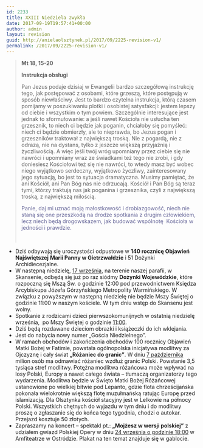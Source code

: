 ```yaml
---
id: 2233
title: XXIII Niedziela zwykła
date: 2017-09-19T19:57:41+00:00
author: admin
layout: revision
guid: http://anielaolsztynek.pl/2017/09/2225-revision-v1/
permalink: /2017/09/2225-revision-v1/
---
```

> **Mt 18, 15-20**
> 
> **Instrukcja obsługi**
> 
> Pan Jezus podaje dzisiaj w Ewangelii bardzo szczegółową instrukcję tego, jak postępować z osobami, które grzeszą, które postępują w sposób niewłaściwy. Jest to bardzo czytelna instrukcja, którą czasem pomijamy w poszukiwaniu plotki i osobistej satysfakcji: jestem lepszy od ciebie i wszystkim o tym powiem. Szczególnie interesujące jest jednak to sformułowanie: a jeśli nawet Kościoła nie usłucha ten grzesznik, to niech ci będzie jak poganin, chciałoby się pomyśleć: niech ci będzie obmierzły, ale to nieprawda, bo Jezus pogan i grzeszników traktował z największą troską. Nie z pogardą, nie z odrazą, nie na dystans, tylko z jeszcze większą przyjaźnią i życzliwością. A więc jeśli twój wróg upomniany przez ciebie się nie nawróci i upomniany wraz ze świadkami też tego nie zrobi, i gdy doniesiesz Kościołowi też się nie nawróci, to wtedy masz być wobec niego wyjątkowo serdeczny, wyjątkowo życzliwy, zainteresowany jego sytuacją, bo jest to sytuacja dramatyczna. Musimy pamiętać, że ani Kościół, ani Pan Bóg nas nie odrzucają. Kościół i Pan Bóg są teraz tymi, którzy traktują nas jak poganina i grzesznika, czyli z największą troską, z największą miłością.
> 
> <span style="color: #666699;">Panie, daj mi uznać moją małostkowość i drobiazgowość, niech nie staną się one przeszkodą na drodze spotkania z drugim człowiekiem, lecz niech będą drogowskazem, jak budować wspólnotę  Kościoła w jedności i prawdzie.</span>
> 
> &nbsp;

  * Dziś odbywają się uroczystości odpustowe w **140 rocznicę Objawień Najświętszej** **Marii Panny w Gietrzwałdzie** i 51 Dożynki Archidiecezjalne.
  * W następną niedzielę, <span style="text-decoration: underline;">17 września</span>, na terenie naszej parafii, w Skansenie, odbędą się już po raz siódmy **Dożynki Wojewódzkie**, które rozpoczną się Mszą Św. o godzinie 12:00 pod przewodnictwem Księdza Arcybiskupa Józefa Górzyńskiego Metropolity Warmińskiego. W związku z powyższym w następną niedzielę nie będzie Mszy Świętej o godzinie 11:00 w naszym kościele. W tym dniu wstęp do Skansenu jest wolny.
  * Spotkanie z rodzicami dzieci pierwszokomunijnych w ostatnią niedzielę września,  po Mszy Świętej o godzinie <span style="text-decoration: underline;">11:00</span>.
  * Dziś będą rozdawane dzieciom obrazki i książeczki do ich wklejania.
  * Jest do nabycia nowy numer „Gościa Niedzielnego”.
  * W ramach obchodów i zakończenia obchodów 100 rocznicy Objawień Matki Bożej w Fatimie, powstała ogólnopolska inicjatywa modlitwy za Ojczyznę i cały świat **&#8222;Różaniec do granic&#8221;**. W dniu <span style="text-decoration: underline;">7 października</span> milion osób ma odmawiać różaniec wzdłuż granic Polski. Powstanie 3,5 tysiąca stref modlitwy. Potężna modlitwa różańcowa może wpływać na losy Polski, Europy a nawet całego świata &#8211; tłumaczą organizatorzy tego wydarzenia. Modlitwa będzie w Święto Matki Bożej Różańcowej ustanowione po wielkiej bitwie pod Lepanto, gdzie flota chrześcijańska pokonała wielokrotnie większą flotę muzułmańską ratując Europę przed islamizacją. Dla Olsztynka kościół stacyjny jest w Lelkowie na północy Polski. Wszystkich chętnych do wyjazdu w tym dniu i do modlitwy proszę o zgłaszanie się do końca tego tygodnia, chodzi o autokar. Przejazd kosztuje 50 złotych.
  * Zapraszamy na koncert &#8211; spektakl pt.: **&#8222;Mojżesz w wersji polskiej&#8221;** z udziałem gwiazd Polskiej Opery w dniu <span style="text-decoration: underline;">24 września o godzinie 18:00</span> w Amfiteatrze w Ostródzie. Plakat na ten temat znajduje się w gablocie.